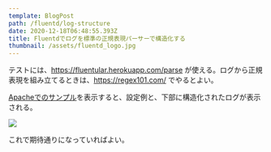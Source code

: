 ```yaml
---
template: BlogPost
path: /fluentd/log-structure
date: 2020-12-18T06:48:55.393Z
title: Fluentdでログを標準の正規表現パーサーで構造化する
thumbnail: /assets/fluentd_logo.jpg
---
```

テストには、https://fluentular.herokuapp.com/parse が使える。ログから正規表現を組み立てるときは、https://regex101.com/ でやるとよい。

[Apacheでのサンプル](https://fluentular.herokuapp.com/parse?regexp=%5E%28%3F%3Chost%3E%5B%5E+%5D*%29+%5B%5E+%5D*+%28%3F%3Cuser%3E%5B%5E+%5D*%29+%5C%5B%28%3F%3Ctime%3E%5B%5E%5C%5D%5D*%29%5C%5D+%22%28%3F%3Cmethod%3E%5CS%2B%29%28%3F%3A+%2B%28%3F%3Cpath%3E%5B%5E+%5D*%29+%2B%5CS*%29%3F%22+%28%3F%3Ccode%3E%5B%5E+%5D*%29+%28%3F%3Csize%3E%5B%5E+%5D*%29%28%3F%3A+%22%28%3F%3Creferer%3E%5B%5E%5C%22%5D*%29%22+%22%28%3F%3Cagent%3E%5B%5E%5C%22%5D*%29%22%29%3F%24&input=111.222.333.123+HOME+-+%5B01%2FFeb%2F1998%3A01%3A08%3A39+-0800%5D+%22GET+%2Fbannerad%2Fad.htm+HTTP%2F1.0%22+200+198+%22http%3A%2F%2Fwww.referrer.com%2Fbannerad%2Fba_intro.htm%22+%22Mozilla%2F4.01+%28Macintosh%3B+I%3B+PPC%29%22%0D%0A111.222.333.123+HOME+-+%5B01%2FFeb%2F1998%3A01%3A08%3A46+-0800%5D+%22GET+%2Fbannerad%2Fad.htm+HTTP%2F1.0%22+200+28083+%22http%3A%2F%2Fwww.referrer.com%2Fbannerad%2Fba_intro.htm%22+%22Mozilla%2F4.01+%28Macintosh%3B+I%3B+PPC%29%22%0D%0A111.222.333.123+AWAY+-+%5B01%2FFeb%2F1998%3A01%3A08%3A53+-0800%5D+%22GET+%2Fbannerad%2Fad7.gif+HTTP%2F1.0%22+200+9332+%22http%3A%2F%2Fwww.referrer.com%2Fbannerad%2Fba_ad.htm%22+%22Mozilla%2F4.01+%28Macintosh%3B+I%3B+PPC%29%22%0D%0A111.222.333.123+AWAY+-+%5B01%2FFeb%2F1998%3A01%3A09%3A14+-0800%5D+%22GET+%2Fbannerad%2Fclick.htm+HTTP%2F1.0%22+200+207+%22http%3A%2F%2Fwww.referrer.com%2Fbannerad%2Fmenu.htm%22+%22Mozilla%2F4.01+%28Macintosh%3B+I%3B+PPC%29%22&time_format=)を表示すると、設定例と、下部に構造化されたログが表示される。

![](/assets/fluent_test_inspector.png)

これで期待通りになっていればよい。
